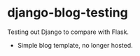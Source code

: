 # django-blog-testing  
Testing out Django to compare with Flask.

* Simple blog template, no longer hosted. 
